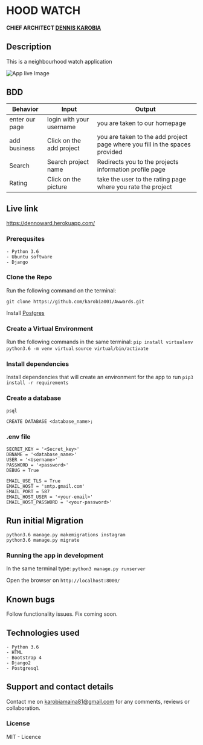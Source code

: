 # HOOD WATCH
#### CHIEF ARCHITECT **[DENNIS KAROBIA](https://github.com/karobia001)**

## Description
This is a  neighbourhood watch application


![App live Image]( media/profile/app.png "our Award application")




## BDD

| Behavior            | Input                         | Output                        |
| ------------------- | ----------------------------- | ----------------------------- |
| enter our page | login with your username | you are taken to our homepage |
| add business | Click on the add project | you are taken to the add project page where you fill in the spaces provided |
| Search | Search project name| Redirects you to the projects information profile page |
| Rating | Click on the picture | take the user to the rating page where you rate the project |


## Live link

https://dennoward.herokuapp.com/

### Prerequsites
    - Python 3.6
    - Ubuntu software
    - Django

### Clone the Repo
Run the following command on the terminal:

`git clone https://github.com/karobia001/Awwards.git`

Install  [Postgres](https://www.postgresql.org/download/)
 
### Create a Virtual Environment
Run the following commands in the same terminal:
`pip install virtualenv`
`python3.6 -m venv virtual`
`source virtual/bin/activate`

### Install dependencies
Install dependencies that will create an environment for the app to run
`pip3 install -r requirements`

### Create a database

```
psql

CREATE DATABASE <database_name>;

```

### .env file

```
SECRET_KEY = '<Secret_key>'
DBNAME = '<database_name>'
USER = '<Username>'
PASSWORD = '<password>'
DEBUG = True

EMAIL_USE_TLS = True
EMAIL_HOST = 'smtp.gmail.com'
EMAIL_PORT = 587
EMAIL_HOST_USER = '<your-email>'
EMAIL_HOST_PASSWORD = '<your-password>'

```

## Run initial Migration
```
python3.6 manage.py makemigrations instagram
python3.6 manage.py migrate

```


### Running the app in development
In the same terminal type:
`python3 manage.py runserver`

Open the browser on `http://localhost:8000/`

## Known bugs

Follow functionality issues. Fix coming soon.


## Technologies used
    - Python 3.6
    - HTML
    - Bootstrap 4
    - Django2
    - Postgresql

## Support and contact details
Contact me on karobiamaina81@gmail.com  for any comments, reviews or collaboration.

### License
MIT - Licence